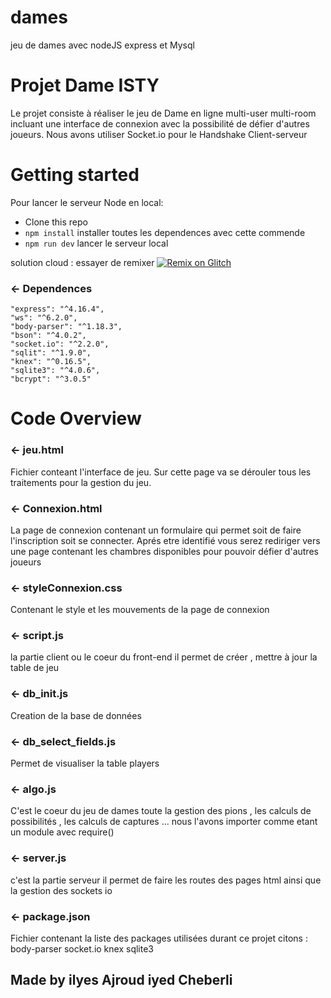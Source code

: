 # dames
jeu de dames avec nodeJS express et Mysql

Projet Dame ISTY 
=================
Le projet consiste à réaliser le jeu de Dame en ligne multi-user multi-room incluant une interface de connexion avec la possibilité
de défier d'autres joueurs.
Nous avons utiliser Socket.io pour le Handshake Client-serveur 
# Getting started

Pour lancer le serveur Node en local:

- Clone this repo
- `npm install` installer toutes les dependences avec cette commende
- `npm run dev` lancer le serveur local

solution cloud : essayer de remixer [![Remix on Glitch](https://cdn.glitch.com/2703baf2-b643-4da7-ab91-7ee2a2d00b5b%2Fremix-button.svg)](https://glitch.com/~3asba-3elasormek)

### ← Dependences 
    "express": "^4.16.4",
    "ws": "^6.2.0",
    "body-parser": "^1.18.3",
    "bson": "^4.0.2",
    "socket.io": "^2.2.0",
    "sqlit": "^1.9.0",
    "knex": "^0.16.5",
    "sqlite3": "^4.0.6",
    "bcrypt": "^3.0.5"

# Code Overview

### ← jeu.html
Fichier conteant l'interface de jeu. Sur cette page va se dérouler tous les traitements pour la gestion
du jeu.

### ← Connexion.html
La page de connexion contenant un formulaire qui permet soit de faire l'inscription soit se connecter.
Aprés etre identifié vous serez rediriger vers une page contenant les chambres disponibles pour pouvoir
défier d'autres joueurs

### ← styleConnexion.css
Contenant le style et les mouvements de la page de connexion 

### ← script.js
la partie client ou le coeur du front-end
il permet de créer , mettre à jour la table de jeu

### ← db_init.js
Creation de la base de données 

### ← db_select_fields.js
Permet de visualiser la table players

### ← algo.js
C'est le coeur du jeu de dames toute la gestion des pions , les calculs de possibilités , les calculs de captures ...
nous l'avons importer comme etant un module avec require()

### ← server.js
c'est la partie serveur 
il permet de faire les routes des pages html ainsi que la gestion des sockets io 

### ← package.json
Fichier contenant la liste des packages utilisées durant ce projet citons : 
    body-parser
    socket.io
    knex
    sqlite3


Made by  ilyes Ajroud iyed Cheberli
-------------------
